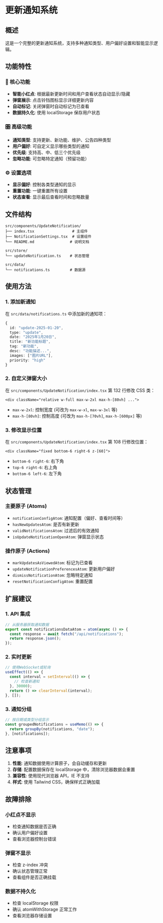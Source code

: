 # 更新通知系统

## 概述

这是一个完整的更新通知系统，支持多种通知类型、用户偏好设置和智能显示逻辑。

## 功能特性

### 🔔 核心功能

- **智能小红点**: 根据最新更新时间和用户查看状态自动显示/隐藏
- **弹窗展示**: 点击铃铛图标显示详细更新内容
- **自动标记**: 关闭弹窗时自动标记为已查看
- **数据持久化**: 使用 localStorage 保存用户状态

### 🎛️ 高级功能

- **通知类型**: 支持更新、新功能、维护、公告四种类型
- **用户偏好**: 可自定义显示哪些类型的通知
- **优先级**: 支持高、中、低三个优先级
- **忽略功能**: 可忽略特定通知（预留功能）

### ⚙️ 设置选项

- **显示偏好**: 控制各类型通知的显示
- **重置功能**: 一键重置所有设置
- **状态查看**: 显示最后查看时间和忽略数量

## 文件结构

```
src/components/UpdateNotification/
├── index.tsx                 # 主组件
├── NotificationSettings.tsx  # 设置组件
└── README.md                # 说明文档

src/store/
└── updateNotification.ts    # 状态管理

src/data/
└── notifications.ts         # 数据源
```

## 使用方法

### 1. 添加新通知

在 `src/data/notifications.ts` 中添加新的通知项：

```typescript
{
  id: "update-2025-01-20",
  type: "update",
  date: "2025年1月20日",
  title: "新功能标题",
  tag: "新功能",
  desc: "功能描述...",
  images: ["图片URL"],
  priority: "high"
}
```

### 2. 自定义弹窗大小

在 `src/components/UpdateNotification/index.tsx` 第 132 行修改 CSS 类：

```tsx
<div className="relative w-full max-w-2xl max-h-[80vh] ...">
```

- `max-w-2xl`: 控制宽度 (可改为 `max-w-xl`, `max-w-3xl` 等)
- `max-h-[80vh]`: 控制高度 (可改为 `max-h-[70vh]`, `max-h-[600px]` 等)

### 3. 修改显示位置

在 `src/components/UpdateNotification/index.tsx` 第 108 行修改位置：

```tsx
<div className="fixed bottom-6 right-6 z-[60]">
```

- `bottom-6 right-6`: 右下角
- `top-6 right-6`: 右上角
- `bottom-6 left-6`: 左下角

## 状态管理

### 主要原子 (Atoms)

- `notificationConfigAtom`: 通知配置（偏好、查看时间等）
- `hasNewUpdatesAtom`: 是否有新更新
- `validNotificationsAtom`: 过滤后的有效通知
- `isUpdateNotificationOpenAtom`: 弹窗显示状态

### 操作原子 (Actions)

- `markUpdatesAsViewedAtom`: 标记为已查看
- `updateNotificationPreferencesAtom`: 更新用户偏好
- `dismissNotificationAtom`: 忽略特定通知
- `resetNotificationConfigAtom`: 重置配置

## 扩展建议

### 1. API 集成

```typescript
// 从服务器获取通知数据
export const notificationsDataAtom = atom(async () => {
  const response = await fetch("/api/notifications");
  return response.json();
});
```

### 2. 实时更新

```typescript
// 使用WebSocket或轮询
useEffect(() => {
  const interval = setInterval(() => {
    // 检查新通知
  }, 30000);
  return () => clearInterval(interval);
}, []);
```

### 3. 通知分组

```typescript
// 按日期或类型分组显示
const groupedNotifications = useMemo(() => {
  return groupBy(notifications, "date");
}, [notifications]);
```

## 注意事项

1. **性能**: 通知数据使用计算原子，会自动缓存和更新
2. **存储**: 配置数据保存在 localStorage 中，清除浏览器数据会重置
3. **兼容性**: 使用现代浏览器 API，IE 不支持
4. **样式**: 使用 Tailwind CSS，确保样式正确加载

## 故障排除

### 小红点不显示

- 检查通知数据是否正确
- 确认用户偏好设置
- 查看浏览器控制台错误

### 弹窗不显示

- 检查 z-index 冲突
- 确认状态管理正常
- 查看组件是否正确挂载

### 数据不持久化

- 检查 localStorage 权限
- 确认 atomWithStorage 正常工作
- 查看浏览器存储设置
